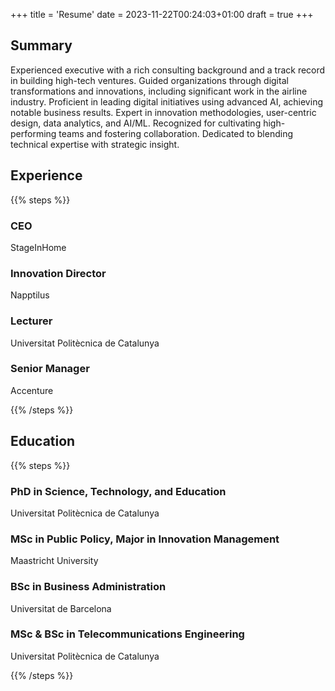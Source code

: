+++
title = 'Resume'
date = 2023-11-22T00:24:03+01:00
draft = true
+++

## Summary

Experienced executive with a rich consulting background and a track record in building high-tech ventures. Guided organizations through digital transformations and innovations, including significant work in the airline industry. Proficient in leading digital initiatives using advanced AI, achieving notable business results. Expert in innovation methodologies, user-centric design, data analytics, and AI/ML. Recognized for cultivating high-performing teams and fostering collaboration. Dedicated to blending technical expertise with strategic insight.

## Experience

{{% steps %}}

### CEO

StageInHome

### Innovation Director

Napptilus

### Lecturer

Universitat Politècnica de Catalunya

### Senior Manager

Accenture

{{% /steps %}}

## Education

{{% steps %}}

### PhD in Science, Technology, and Education

Universitat Politècnica de Catalunya

### MSc in Public Policy, Major in Innovation Management

Maastricht University

### BSc in Business Administration

Universitat de Barcelona

### MSc & BSc in Telecommunications Engineering

Universitat Politècnica de Catalunya

{{% /steps %}}